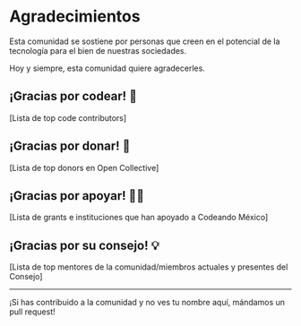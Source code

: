 # Agradecimientos

Esta comunidad se sostiene por personas que creen en el potencial de la tecnología para el bien de nuestras sociedades.

Hoy y siempre, esta comunidad quiere agradecerles.

## ¡Gracias por codear! 👾
[Lista de top code contributors]

## ¡Gracias por donar! 💸
[Lista de top donors en Open Collective]

## ¡Gracias por apoyar! 🙌🏻
[Lista de grants e instituciones que han apoyado a Codeando México]

## ¡Gracias por su consejo! 💡
[Lista de top mentores de la comunidad/miembros actuales y presentes del Consejo]


___
¡Si has contribuido a la comunidad y no ves tu nombre aquí, mándamos un pull request!

